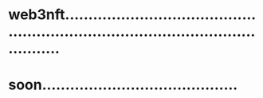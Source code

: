 # web3nft.........................................................................................................
# soon..........................................

